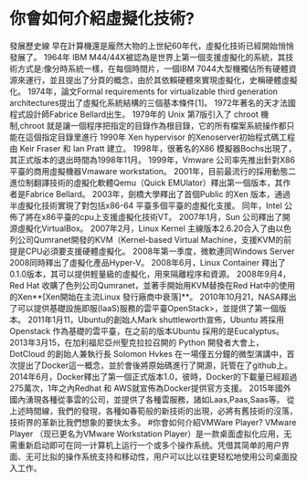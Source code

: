 #  你會如何介紹虛擬化技術?
發展歷史線
早在計算機還是龐然大物的上世紀60年代，虛擬化技術已經開始悄悄發展了。
1964年 IBM M44/44X被認為是世界上第一個支援虛擬化的系統，其技術方式是:像分時系統一樣，在每個時間片，一個IBM 7044大型機獨佔所有硬體資源來運行，並且提出了分頁的概念，由於其依賴硬體來實現虛擬化，史稱硬體虛擬化。
1974年，論文Formal requirements for virtualizable third generation architectures提出了虛擬化系統結構的三個基本條件[1]。
1972年著名的天才法國程式設計師Fabrice Bellard出生。
1979年的 Unix 第7版引入了 chroot 機制,chroot 就是讓一個程序把指定的目錄作為根目錄，它的所有檔案系統操作都只能在這個指定目錄里進行
1990年 Xen hypervisor 的Xenoserver初始程式碼工程由 Keir Fraser 和 Ian Pratt 建立。
1998年，很著名的X86 模擬器Bochs出現了，其正式版本的退出時間為1998年11月。
1999年，Vmware 公司率先推出針對X86平臺的商用虛擬機器Vmaware workstation。
2001年，目前最流行的採用動態二進位制翻譯技術的虛擬化軟體Qemu（Quick EMUlator）釋出第一個版本，其作者是Fabrice Bellard。
2003年，劍橋大學釋出了首個Public 的Xen 版本，通過半虛擬化技術實現了對包括x86-64 平臺多個平臺的虛擬化支援。
同年，Intel 公佈了將在x86平臺的cpu上支援虛擬化技術VT。
2007年1月，Sun 公司釋出了開源虛擬化VirtualBox。
2007年2月，Linux Kernel 主線版本2.6.20合入了由以色列公司Qumranet開發的KVM（Kernel-based Virtual Machine，支援KVM的前提是CPU必須要支援硬體虛擬化。
2008年第一季度，微軟連同Windows Server 2008同時釋出了虛擬化產品Hyper-V。
2008年6月，Linux Container 釋出了0.1.0版本，其可以提供輕量級的虛擬化，用來隔離程序和資源。
2008年9月4，Red Hat 收購了色列公司Qumranet，並著手開始用KVM替換在Red Hat中的使用的Xen**[Xen開始在主流Linux 發行廠商中衰落]**。
2010年10月21，NASA釋出了可以提供基礎設施即服(IaaS)服務的雲平臺OpenStack>，並提供了第一個版本。
2011年1月11，Ubuntu的創始人Mark shuttleworth宣佈，Ubuntu 將採用Openstack 作為基礎的雲平臺，在之前的版本Ubuntu 採用的是Eucalyptus。
2013年3月15，在加利福尼亞州聖克拉拉召開的 Python 開發者大會上，DotCloud 的創始人兼執行長 Solomon Hvkes 在一場僅五分鐘的微型演講中，首次提出了Docker這一概念，並於會後將原始碼進行了開源，託管在了github上。
2014年6月，Docker釋出了第一個正式版本1.0，彼時，Docker的下載量已經超過275萬次，1年之內Redhat 和 AWS就宣佈為Docker提供官方支援。
2015年國外國內湧現各種從事雲的公司，並提供了各種雲服務，諸如Laas,Paas,Saas等。
從上述時間線，我們的發現，各種如春筍般的新技術的出現，必將有舊技術的沒落，技術界的革新比我們想象的要快太多。
#你會如何介紹VMWare Player?
VMware Player （现已更名为VMware Workstation Player）是一款桌面虚拟化应用，无需重新启动即可在同一计算机上运行一个或多个操作系统。凭借其简单的用户界面、无可比拟的操作系统支持和移动性，用户可以比以往更轻松地使用公司桌面投入工作。

